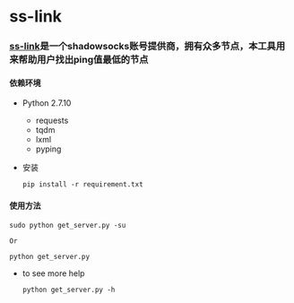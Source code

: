 # ss-link

### [ss-link]("www.ss-link.com")是一个shadowsocks账号提供商，拥有众多节点，本工具用来帮助用户找出ping值最低的节点

#### 依赖环境
* Python 2.7.10
	* requests
	* tqdm
	* lxml
	* pyping

* 安装

	```
	pip install -r requirement.txt
	```

#### 使用方法


```
sudo python get_server.py -su

Or

python get_server.py
```

* to see more help

	```
	python get_server.py -h 
	```
